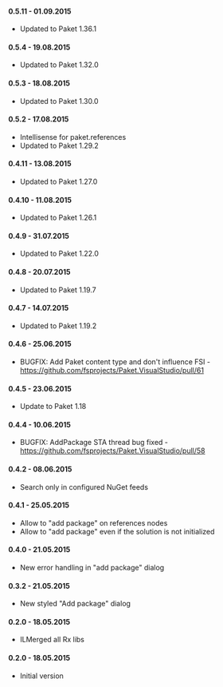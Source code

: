 #### 0.5.11 - 01.09.2015
* Updated to Paket 1.36.1

#### 0.5.4 - 19.08.2015
* Updated to Paket 1.32.0

#### 0.5.3 - 18.08.2015
* Updated to Paket 1.30.0

#### 0.5.2 - 17.08.2015
* Intellisense for paket.references
* Updated to Paket 1.29.2

#### 0.4.11 - 13.08.2015
* Updated to Paket 1.27.0

#### 0.4.10 - 11.08.2015
* Updated to Paket 1.26.1

#### 0.4.9 - 31.07.2015
* Updated to Paket 1.22.0

#### 0.4.8 - 20.07.2015
* Updated to Paket 1.19.7

#### 0.4.7 - 14.07.2015
* Updated to Paket 1.19.2

#### 0.4.6 - 25.06.2015
* BUGFIX: Add Paket content type and don't influence FSI - https://github.com/fsprojects/Paket.VisualStudio/pull/61

#### 0.4.5 - 23.06.2015
* Update to Paket 1.18 

#### 0.4.4 - 10.06.2015
* BUGFIX: AddPackage STA thread bug fixed - https://github.com/fsprojects/Paket.VisualStudio/pull/58

#### 0.4.2 - 08.06.2015
* Search only in configured NuGet feeds 

#### 0.4.1 - 25.05.2015
* Allow to "add package" on references nodes
* Allow to "add package" even if the solution is not initialized

#### 0.4.0 - 21.05.2015
* New error handling in "add package" dialog

#### 0.3.2 - 21.05.2015
* New styled "Add package" dialog

#### 0.2.0 - 18.05.2015
* ILMerged all Rx libs

#### 0.2.0 - 18.05.2015
* Initial version
